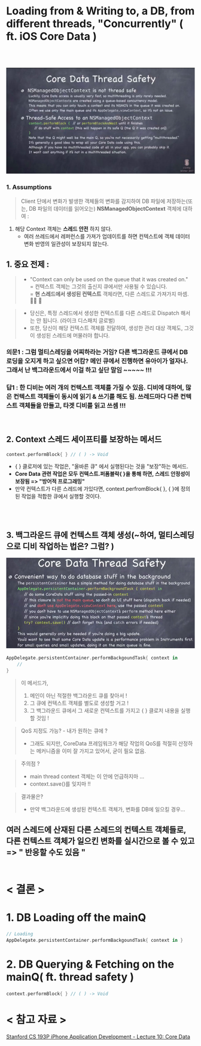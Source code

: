 # Loading from & Writing to, a DB, from different threads, "Concurrently" ( ft. iOS Core Data )
<br>
<br>

![](./images/2021-01-28-02-38-09.png)

### 1. Assumptions

> Client 단에서 변화가 발생한 객체들의 변화를 감지하여 DB 파일에 저장하는(또는, DB 파일의 데이터를 읽어오는) **NSManagedObjectContext** 객체에 대하여 :

 1. 해당 Context 객체는 **스레드 안전** 하지 않다.<br>
    * 여러 쓰레드에서 레퍼런스를 가져가 업데이트를 하면 컨텍스트에 객체 데이터 변화 반영의 일관성이 보장되지 않는다.

## 1. 중요 전제 : <br>
> * "Context can only be used on the queue that it was created on."<br>
> = 컨텍스트 객체는 그것의 출신지 큐에서만 사용될 수 있습니다.<br>
> = __현 스레드에서 생성된 컨텍스트__ 객체라면, 다른 스레드로 가져가지 마셈. ✋🏻 🔴 

> * 당신은, 특정 스레드에서 생성한 컨텍스트를 다른 스레드로 Dispatch 해서는 안 됩니다. (라이크 디스패치 글로벌)
> * 또한, 당신이 해당 컨텍스트 객체를 전달하여, 생성한 관리 대상 객체도, 그것이 생성된 스레드에 머물러야 합니다.

### 의문1 : 그럼 멀티스레딩을 어찌하라는 거임? 다른 백그라운드 큐에서 DB 로딩을 오지게 하고 싶으면 어캄? 메인 큐에서 진행하면 유아이가 얼자나. 그래서 난 백그라운드에서 이걸 하고 싶단 말임 ~~~~~ !!! 

### 답1 : 한 디비는 여러 개의 컨텍스트 객체를 가질 수 있음. 디비에 대하여, 많은 컨텍스트 객체들이 동시에 읽기 & 쓰기를 해도 됨. 쓰레드마다 다른 컨텍스트 객체들을 만들고, 타겟 디비를 읽고 쓰셈 !!!
<br>

## 2. Context 스레드 세이프티를 보장하는 메서드
```swift
context.performBlock{ } // ( ) -> Void 
```
* { } 클로저에 있는 작업은, "올바른 큐" 에서 실행된다는 것을 "보장"하는 메서드.
* __Core Data 관련 작업은 모두 컨텍스트.퍼폼블락{ }을 통해 하면, 스레드 안정성이 보장됨 => "방어적 프로그래밍"__ 
* 만약 컨텍스트가 다른 스레드에 가있다면, context.perfromBlock{ }, { }에 정의된 작업을 적합한 큐에서 실행할 것이다.
<br>
<br>

## 3. 백그라운드 큐에 컨텍스트 객체 생성(~하여, 멀티스레딩으로 디비 작업하는 법은? 그럼? )

![](./images/2021-01-28-03-15-58.png)

```swift
AppDelegate.persistentContainer.performBackgoundTask{ context in
    // 
}
```

> 이 메서드가,
> 1. 메인이 아닌 적절한 백그라운드 큐를 찾아서 !
> 2. 그 큐에 컨텍스트 객체를 별도로 생성할 거고 !
> 3. 그 백그라운드 큐에서 그 새로운 컨텍스트를 가지고 { } 클로저 내용을 실행할 것임 !

> QoS 지정도 가능? - 내가 원하는 큐에 ?
> * 그래도 되지만, CoreData 프레임워크가 해당 작업의 QoS를 적절히 산정하는 메커니즘을 이미 잘 가지고 있어서, 굳이 필요 없음.

> 주의점 ?
> * main thread context 객체는 이 안에 언급하지마 ...
> * context.save()를 잊지마 !!

> 결과물은?
> * 만약 백그라운드에 생성된 컨텍스트 객체가, 변화를 DB에 일으킬 경우...
## 여러 스레드에 산재된 다른 스레드의 컨텍스트 객체들로, 다른 컨텍스트 객체가 일으킨 변화를 실시간으로 볼 수 있고 => " 반응할 수도 있음 " <br><br>


# < 결론 >
# 1. DB Loading off the mainQ
```swift
// Loading
AppDelegate.persistentContainer.performBackgoundTask{ context in }
```
# 2. DB Querying & Fetching on the mainQ( ft. thread safety )
```swift
context.performBlock{ } // ( ) -> Void 
```

# < 참고 자료 >
[Stanford CS 193P iPhone Application Development - Lecture 10: Core Data](https://www.youtube.com/watch?v=ssIpdu73p7A&t=4558s)
